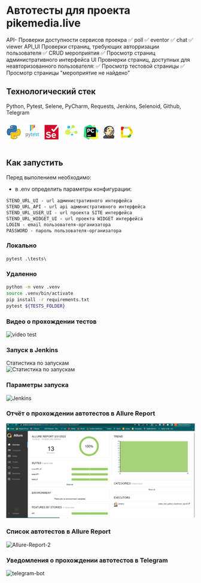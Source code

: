# Автотесты для проекта pikemedia.live

API- Проверки доступности сервисов проекра
✅ poll
✅ eventor
✅ chat
✅ viewer
API_UI Проверки страниц, требующих авторризации пользователя
✅ CRUD мероприятия
✅ Просмотр страниц административного интерфейса
UI Провнерки страниц, доступных для неавторизованного пользователя:
✅ Просмотр тестовой страницы
✅ Просмотр страницы "мероприятие не найдено"


## Технологический стек
Python, Pytest, Selene, PyCharm, Requests, Jenkins, Selenoid, Github, Telegram

<p  align="left">
<div>
  <img src="https://github.com/Yunaika/yunaika/blob/main/img/logos/python.webp" title="Python" alt="Python" width="40" height="40"/>&nbsp;
  <img src="https://github.com/Yunaika/yunaika/blob/main/img/logos/pytest.png" title="Pytest" alt="Pytest" width="45" height="45"/>&nbsp; 
  <img src="https://github.com/Yunaika/yunaika/blob/main/img/logos/selenium-original.svg" title="Selenium" alt="Selenium" width="40" height="40"/>&nbsp;  
  <img src="https://github.com/Yunaika/yunaika/blob/main/img/logos/selene.png" title="Selene" alt="Selene" width="50" height="50"/>&nbsp; 
  <img src="https://github.com/Yunaika/yunaika/blob/main/img/logos/pycharm.png" title="PyCharm" alt="PyCharm" width="40" height="40"/>&nbsp;    
  <img src="https://github.com/Yunaika/yunaika/blob/main/img/logos/jenkins.png" title="Jenkins" alt="Jenkins" width="40" height="40"/>&nbsp;
  <img src="https://github.com/Yunaika/yunaika/blob/main/img/logos/Allure.svg" title="Allure Report" alt="Allure Report" width="40" height="40"/>&nbsp; 
</div>
<br>

## Как запустить
Перед выполением необходимо:
* в .env определить параметры конфигурации:
```
STEND_URL_UI - url административного интерфейса
STEND_URL_API - url api административного интерфейса
STEND_URL_USER_UI - url проекта SITE интерфейса
STEND_URL_WIDGET_UI - url проекта WIDGET интерфейса
LOGIN - email пользователя-организатора
PASSWORD - пароль пользователя-организатора
```

### Локально
```
pytest .\tests\  
```

### Удаленно
```bash
python -m venv .venv
source .venv/bin/activate
pip install -r requirements.txt
pytest ${TESTS_FOLDER}
```

### Видео о прохождении тестов
<img src="resources/3d6656547ae60edd5250624899e28f1c.mp4" alt="video test" border="0" />

### Запуск в Jenkins
Статистика по запускам <br >
<img src="test_python_mashroom/resources/img-1.png" alt="Статистика по запускам" border="0">

### Параметры запуска <br >
<div>
<img src="https://github.com/Alderon-first/test_python_mashroom/tree/master/resource/img-2.png" alt="Jenkins" border="0">
</div>

### Отчёт о прохождении автотестов в Allure Report
<img src="resource/img-3.png" alt="Allure-Report" border="0">

### Список автотестов в Allure Report
<img src="resources/img-4.png" alt="Allure-Report-2" border="0">

### Уведомления о прохождении автотестов в Telegram
<img src="resources/img-5.png" alt="telegram-bot" border="0">